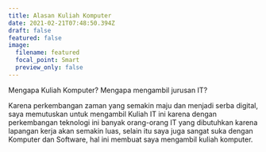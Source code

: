 ```yaml
---
title: Alasan Kuliah Komputer
date: 2021-02-21T07:48:50.394Z
draft: false
featured: false
image:
  filename: featured
  focal_point: Smart
  preview_only: false
---
```

Mengapa Kuliah Komputer? Mengapa mengambil jurusan IT? 

Karena perkembangan zaman yang semakin maju dan menjadi serba digital, saya memutuskan untuk mengambil Kuliah IT ini karena dengan perkembangan teknologi ini banyak orang-orang IT yang dibutuhkan karena lapangan kerja akan semakin luas, selain itu saya juga sangat suka dengan Komputer dan Software, hal ini membuat saya mengambil kuliah komputer.